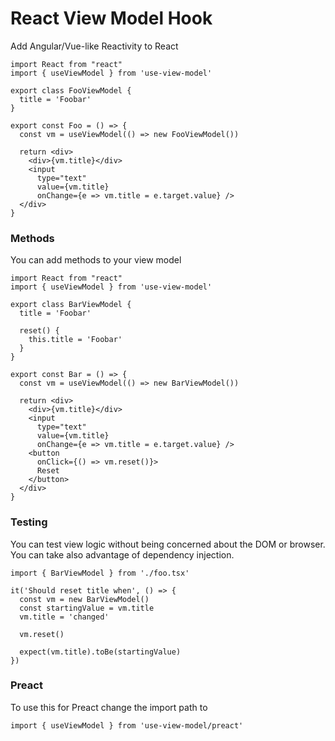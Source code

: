 # React View Model Hook

Add Angular/Vue-like Reactivity to React

```tsx
import React from "react"
import { useViewModel } from 'use-view-model'

export class FooViewModel {
  title = 'Foobar'
}

export const Foo = () => {
  const vm = useViewModel(() => new FooViewModel())

  return <div>
    <div>{vm.title}</div>
    <input 
      type="text" 
      value={vm.title}
      onChange={e => vm.title = e.target.value} />
  </div>
}
```

### Methods

You can add methods to your view model

```tsx
import React from "react"
import { useViewModel } from 'use-view-model'

export class BarViewModel {
  title = 'Foobar'

  reset() {
    this.title = 'Foobar'
  }
}

export const Bar = () => {
  const vm = useViewModel(() => new BarViewModel())

  return <div>
    <div>{vm.title}</div>
    <input 
      type="text" 
      value={vm.title}
      onChange={e => vm.title = e.target.value} />
    <button
      onClick={() => vm.reset()}>
      Reset
    </button>
  </div>
}
```

### Testing

You can test view logic without being concerned about the DOM or browser. 
You can take also advantage of dependency injection.

```tsx
import { BarViewModel } from './foo.tsx'

it('Should reset title when', () => {
  const vm = new BarViewModel()
  const startingValue = vm.title
  vm.title = 'changed'
  
  vm.reset()

  expect(vm.title).toBe(startingValue)
})
```

### Preact

To use this for Preact change the import path to

```tsx
import { useViewModel } from 'use-view-model/preact'
```